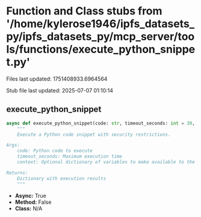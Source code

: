 # Function and Class stubs from '/home/kylerose1946/ipfs_datasets_py/ipfs_datasets_py/mcp_server/tools/functions/execute_python_snippet.py'

Files last updated: 1751408933.6964564

Stub file last updated: 2025-07-07 01:10:14

## execute_python_snippet

```python
async def execute_python_snippet(code: str, timeout_seconds: int = 30, context: Optional[Dict[str, Any]] = None) -> Dict[str, Any]:
    """
    Execute a Python code snippet with security restrictions.

Args:
    code: Python code to execute
    timeout_seconds: Maximum execution time
    context: Optional dictionary of variables to make available to the code

Returns:
    Dictionary with execution results
    """
```
* **Async:** True
* **Method:** False
* **Class:** N/A
